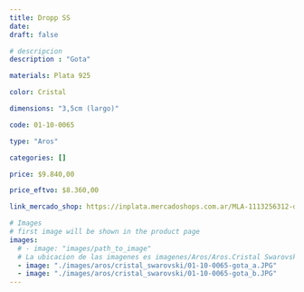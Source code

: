 ```yaml
---
title: Dropp SS
date: 
draft: false

# descripcion
description : "Gota"

materials: Plata 925

color: Cristal

dimensions: "3,5cm (largo)"

code: 01-10-0065

type: "Aros"

categories: []

price: $9.840,00

price_eftvo: $8.360,00

link_mercado_shop: https://inplata.mercadoshops.com.ar/MLA-1113256312-dropp-ss-_JM

# Images
# first image will be shown in the product page
images:
  # - image: "images/path_to_image"
  # La ubicacion de las imagenes es imagenes/Aros/Aros.Cristal Swarovski/01-10-0065-dropp-ss
  - image: "./images/aros/cristal_swarovski/01-10-0065-gota_a.JPG"
  - image: "./images/aros/cristal_swarovski/01-10-0065-gota_b.JPG"
---
```

